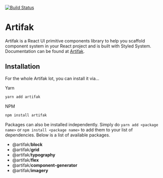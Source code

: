 [![Build Status](https://travis-ci.org/heyjul3s/artifak.svg?branch=master)](https://travis-ci.org/heyjul3s/artifak)

# Artifak

Artifak is a React UI primitive components library to help you scaffold component system in your React project and is built with Styled System. Documentation can be found at [Artifak](https://artifak.dev).

## Installation

For the whole Artifak lot, you can install it via...

Yarn

```sh
yarn add artifak
```

NPM

```sh
npm install artifak
```

Packages can also be installed independently. Simply do `yarn add <package name>` or `npm install <package name>` to add them to your list of dependencies. Below is a list of available packages.

- @artifak/**block**
- @artifak/**grid**
- @artifak/**typography**
- @artifak/**flex**
- @artifak/**component-generator**
- @artifak/**imagery**
